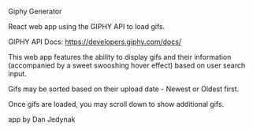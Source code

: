 Giphy Generator

React web app using the GIPHY API to load gifs.

GIPHY API Docs: https://developers.giphy.com/docs/

This web app features the ability to display gifs and their information (accompanied by a sweet swooshing hover effect) based on user search input.  

Gifs may be sorted based on their upload date - Newest or Oldest first.

Once gifs are loaded, you may scroll down to show additional gifs.

app by Dan Jedynak